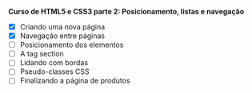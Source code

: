 **Curso de HTML5 e CSS3 parte 2: Posicionamento, listas e navegação**
- [x] Criando uma nova página
- [x] Navegação entre páginas
- [ ] Posicionamento dos elementos
- [ ] A tag section
- [ ] Lidando com bordas
- [ ] Pseudo-classes CSS
- [ ] Finalizando a página de produtos